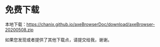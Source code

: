 # 免费下载

本地下载：https://chanix.github.io/axeBrowserDoc/download/axeBrowser-20200508.zip



如果您发现或者提供了其他下载点，请提交给我，谢谢。

